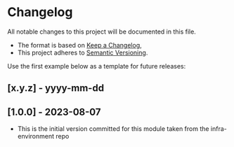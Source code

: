 # Changelog

All notable changes to this project will be documented in this file.

- The format is based on [Keep a Changelog](https://keepachangelog.com/en/1.0.0/),
- This project adheres to [Semantic Versioning](https://semver.org/spec/v2.0.0.html).

Use the first example below as a template for future releases:

## [x.y.z] - yyyy-mm-dd

## [1.0.0] - 2023-08-07

- This is the initial version committed for this module taken from the infra-environment repo
